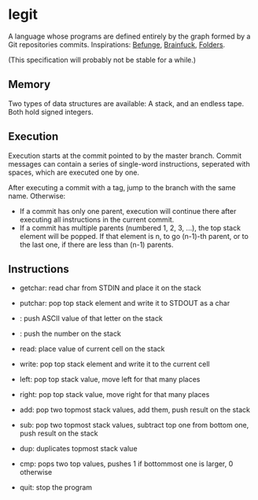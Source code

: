 legit
=====

A language whose programs are defined entirely by the graph formed by a Git repositories commits. Inspirations: [Befunge](https://esolangs.org/wiki/Befunge), [Brainfuck](https://esolangs.org/wiki/Brainfuck), [Folders](https://esolangs.org/wiki/Folders).

(This specification will probably not be stable for a while.)

Memory
------

Two types of data structures are available: A stack, and an endless tape. Both hold signed integers.

Execution
---------

Execution starts at the commit pointed to by the master branch. Commit messages can contain a series of single-word instructions, seperated with spaces, which are executed one by one.

After executing a commit with a tag, jump to the branch with the same name. Otherwise:

- If a commit has only one parent, execution will continue there after executing all instructions in the current commit.
- If a commit has multiple parents (numbered 1, 2, 3, ...), the top stack element will be popped. If that element is n, to go (n-1)-th parent, or to the last one, if there are less than (n-1) parents.

Instructions
------------

- getchar: read char from STDIN and place it on the stack
- putchar: pop top stack element and write it to STDOUT as a char
- <Letter>: push ASCII value of that letter on the stack
- <Number>: push the number on the stack

- read: place value of current cell on the stack
- write: pop top stack element and write it to the current cell
- left: pop top stack value, move left for that many places
- right: pop top stack value, move right for that many places

- add: pop two topmost stack values, add them, push result on the stack
- sub: pop two topmost stack values, subtract top one from bottom one, push result on the stack
- dup: duplicates topmost stack value
- cmp: pops two top values, pushes 1 if bottommost one is larger, 0 otherwise

- quit: stop the program

